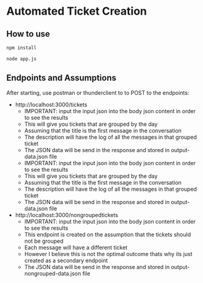 # Automated Ticket Creation

## How to use

```sh
npm install
```

```sh
node app.js
```

## Endpoints and Assumptions

After starting, use postman or thunderclient to to POST to the endpoints:

- http://localhost:3000/tickets
  - IMPORTANT: input the input json into the body json content in order to see the results
  - This will give you tickets that are grouped by the day
  - Assuming that the title is the first message in the conversation
  - The description will have the log of all the messages in that grouped ticket
  - The JSON data will be send in the response and stored in output-data.json file
  - IMPORTANT: input the input json into the body json content in order to see the results
  - This will give you tickets that are grouped by the day
  - Assuming that the title is the first message in the conversation
  - The description will have the log of all the messages in that grouped ticket
  - The JSON data will be send in the response and stored in output-data.json file
- http://localhost:3000/nongroupedtickets
  - IMPORTANT: input the input json into the body json content in order to see the results
  - This endpoint is created on the assumption that the tickets should not be grouped
  - Each message will have a different ticket
  - However I believe this is not the optimal outcome thats why its just created as a secondary endpoint
  - The JSON data will be send in the response and stored in output-nongrouped-data.json file
